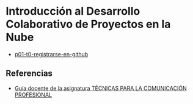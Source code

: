 # Introducción al Desarrollo Colaborativo de Proyectos en la Nube



* [p01-t0-registrarse-en-github]({{site.baseurl}}/tema0-introduccion/practicas/p01-t0-registrarse-en-github/)

## Referencias

* [Guía docente de la asignatura TÉCNICAS PARA LA COMUNICACIÓN PROFESIONAL](https://www.upct.es/~doctiqa/guias/210601008.pdf)